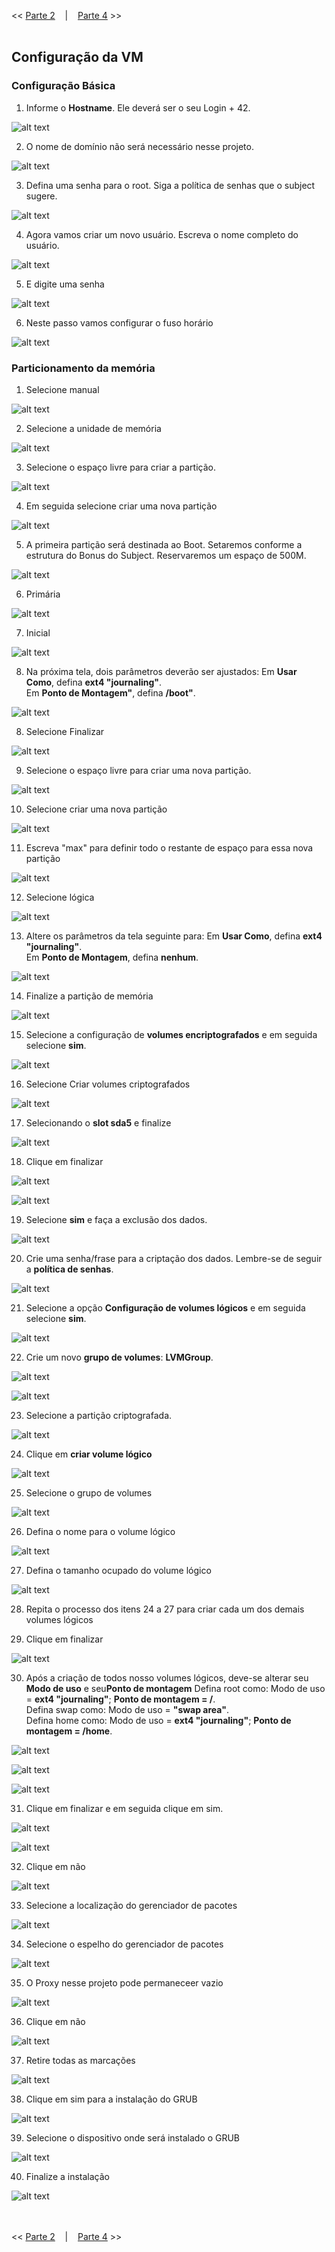 << [Parte 2](https://github.com/vangoncalez/42sp_born2beroot/blob/main/parte_02.md) &nbsp;&nbsp;&nbsp;|&nbsp;&nbsp;&nbsp; [Parte 4](https://github.com/vangoncalez/42sp_born2beroot/blob/main/parte_04.md) >>
<br><br>

## Configuração da VM

### Configuração Básica

1. Informe o <b>Hostname</b>. Ele deverá ser o seu Login + 42.

![alt text](https://user-images.githubusercontent.com/82785772/136550067-b2c83493-613f-4d94-8f63-417c9e67ea3d.png)

2. O nome de domínio não será necessário nesse projeto.

![alt text](https://user-images.githubusercontent.com/82785772/136550144-c367b72a-5a64-443c-9886-7cf3ac7198af.png)

3. Defina uma senha para o root. Siga a política de senhas que o subject sugere.

![alt text](https://user-images.githubusercontent.com/82785772/136550617-6859ea60-e521-4eaf-8e41-e7cfa2e63705.png)

4. Agora vamos criar um novo usuário. Escreva o nome completo do usuário.

![alt text](https://user-images.githubusercontent.com/82785772/136550803-c4c55a4a-7c78-448b-a60d-b3dec7c5bd83.png)

5. E digite uma senha

![alt text](https://user-images.githubusercontent.com/82785772/136550862-d74698b3-52f0-498b-b5af-c20c5be80584.png)

6. Neste passo vamos configurar o fuso horário

![alt text](https://user-images.githubusercontent.com/82785772/136551018-fa4378d4-b2b7-4453-a38d-c4bbc2568c12.png)

### Particionamento da memória

1. Selecione manual

![alt text](https://user-images.githubusercontent.com/82785772/136551102-35e56aab-10bf-4676-9c51-130f72ca67b4.png)

2. Selecione a unidade de memória

![alt text](https://user-images.githubusercontent.com/82785772/136551254-df0d978a-a8db-4858-951b-f74dacdb3862.png)

3. Selecione o espaço livre para criar a partição. 

![alt text](https://user-images.githubusercontent.com/82785772/136551406-3f0b0b9c-263f-4c40-b222-14dc77b4eda6.png)

4. Em seguida selecione criar uma nova partição

![alt text](https://user-images.githubusercontent.com/82785772/136551458-3f43c36d-f79a-4311-8b4c-0627175b098e.png)

5. A primeira partição será destinada ao Boot. Setaremos conforme a estrutura do Bonus do Subject. Reservaremos um espaço de 500M.

![alt text](https://user-images.githubusercontent.com/82785772/136551651-67fac43f-ed2b-4d67-bd04-1630c93c37c3.png)

6. Primária

![alt text](https://user-images.githubusercontent.com/82785772/136551689-bcb8600c-3f57-48f4-a9f0-ebf37c1effd6.png)

7. Inicial

![alt text](https://user-images.githubusercontent.com/82785772/136551722-be4c467f-5461-4074-a0a7-935260a3f1bd.png)

8. Na próxima tela, dois parâmetros deverão ser ajustados:
Em <b>Usar Como</b>, defina <b>ext4 "journaling"</b>.<br>
Em <b>Ponto de Montagem"</b>, defina <b>/boot"</b>.

![alt text](https://user-images.githubusercontent.com/82785772/136551841-2292350a-d963-43a7-a6eb-c936455c854f.png)

8. Selecione Finalizar

![alt text](https://user-images.githubusercontent.com/82785772/136551976-bb7f4e8a-6b29-4b0e-9a1b-9647fba64c53.png)

9. Selecione o espaço livre para criar uma nova partição.

![alt text](https://user-images.githubusercontent.com/82785772/136552026-61ae83e1-fec5-418f-b1c5-8ede5bfc2cbf.png)

10. Selecione criar uma nova partição

![alt text](https://user-images.githubusercontent.com/82785772/136552065-ace3c921-4f82-477b-a4fc-52d05afd8a1a.png)

11. Escreva "max" para definir todo o restante de espaço para essa nova partição

![alt text](https://user-images.githubusercontent.com/82785772/136552139-5b2912a7-e03d-4e1d-8fbf-2325fd01a834.png)

12. Selecione lógica

![alt text](https://user-images.githubusercontent.com/82785772/136552176-3d0e4e1d-050f-4ed8-8f6e-c6365ee6a45a.png)

13. Altere os parâmetros da tela seguinte para:
Em <b>Usar Como</b>, defina <b>ext4 "journaling"</b>.<br>
Em <b>Ponto de Montagem</b>, defina <b>nenhum</b>.

![alt text](https://user-images.githubusercontent.com/82785772/136552257-f926146d-c588-47d5-9133-342f7681469a.png)

14. Finalize a partição de memória

![alt text](https://user-images.githubusercontent.com/82785772/136552330-04b3ea61-5a99-453b-bf97-03dbe38d18f2.png)

15. Selecione a configuração de <b>volumes encriptografados</b> e em seguida selecione <b>sim</b>.

![alt text](https://user-images.githubusercontent.com/82785772/136552434-0763b7cb-1014-4e75-8dc9-b37e05c02ac1.png)

16. Selecione Criar volumes criptografados

![alt text](https://user-images.githubusercontent.com/82785772/136552584-796e0334-5999-45aa-992a-fa0ec111e9ce.png)

17. Selecionando o <b>slot sda5</b> e finalize

![alt text](https://user-images.githubusercontent.com/82785772/136552648-e715589d-973e-4252-bf60-41452bcb5011.png)

18. Clique em finalizar

![alt text](https://user-images.githubusercontent.com/82785772/136552731-381da4e7-118a-47be-badb-931e9bae813f.png)

![alt text](https://user-images.githubusercontent.com/82785772/136552777-9a2c9873-e8a4-469d-9adb-eee3c9ae90c7.png)

19. Selecione <b>sim</b> e faça a exclusão dos dados.

![alt text](https://user-images.githubusercontent.com/82785772/136552836-f063c5e4-df65-4efe-9670-550f8817fbac.png)

20. Crie uma senha/frase para a criptação dos dados. Lembre-se de seguir a <b>política de senhas</b>.

![alt text](https://user-images.githubusercontent.com/82785772/136555188-8f93f984-6005-4f21-ad11-1165a915d2b4.png)

21. Selecione a opção <b>Configuração de volumes lógicos</b> e em seguida selecione <b>sim</b>.

![alt text](https://user-images.githubusercontent.com/82785772/136555493-df677dae-705e-4369-92bd-aad2c28cb0e1.png)

22. Crie um novo <b>grupo de volumes</b>: <b>LVMGroup</b>.

![alt text](https://user-images.githubusercontent.com/82785772/136555670-2e93f591-ae81-4034-bf3a-28cafd6e0e88.png)

![alt text](https://user-images.githubusercontent.com/82785772/136556019-3a88c6ee-a7f0-4b12-b92d-8a2dd6ef79c9.png)

23. Selecione a partição criptografada.<br>

![alt text](https://user-images.githubusercontent.com/82785772/136556110-c06b5407-d7cd-4226-8b97-5a67fa903ab7.png)

24. Clique em <b>criar volume lógico</b>

![alt text](https://user-images.githubusercontent.com/82785772/136556173-ba153ece-80fa-4eb1-a389-e065d8779053.png)

25. Selecione o grupo de volumes

![alt text](https://user-images.githubusercontent.com/82785772/136556215-c55467d2-45e1-4140-85a6-68afc2e72d94.png)

26. Defina o nome para o volume lógico

![alt text](https://user-images.githubusercontent.com/82785772/136556781-6f27d45f-af48-4ffe-a1cf-d0590ee5a399.png)

27. Defina o tamanho ocupado do volume lógico

![alt text](https://user-images.githubusercontent.com/82785772/136557085-60ab7a27-850b-43cf-b050-4346fcd8a4cb.png)

28. Repita o processo dos itens 24 a 27 para criar cada um dos demais volumes lógicos

29. Clique em finalizar

![alt text](https://user-images.githubusercontent.com/82785772/136557910-397f3477-a167-4a3a-b21a-eac789b87afb.png)

30. Após a criação de todos nosso volumes lógicos, deve-se alterar seu <b>Modo de uso</b> e seu<b>Ponto de montagem</b>
Defina root como: Modo de uso = <b>ext4 "journaling"</b>; <b>Ponto de montagem = /</b>.<br>
Defina swap como: Modo de uso = <b>"swap area"</b>.<br>
Defina home como: Modo de uso = <b>ext4 "journaling"</b>; <b>Ponto de montagem = /home</b>.

![alt text](https://user-images.githubusercontent.com/82785772/136558144-cd9b9ed8-8728-4010-9653-136437e5a224.png)

![alt text](https://user-images.githubusercontent.com/82785772/136558404-119fd22d-a65a-4f07-a2d6-6358967cd3e8.png)

![alt text](https://user-images.githubusercontent.com/82785772/136558531-193ebab2-9118-4981-9f1f-4a86b166bb7c.png)

31. Clique em finalizar e em seguida clique em sim.

![alt text](https://user-images.githubusercontent.com/82785772/136559512-7ec023c7-be64-4b7e-b3ff-456cc0e9d03d.png)

![alt text](https://user-images.githubusercontent.com/82785772/136560590-c8e0cf41-7beb-46cf-8e66-a0d5a7aac138.png)

32. Clique em não

![alt text](https://user-images.githubusercontent.com/82785772/136578558-fdf40607-617a-4c5c-bc16-1862d5df93d2.png)

33. Selecione a localização do gerenciador de pacotes

![alt text](https://user-images.githubusercontent.com/82785772/136578618-2a987d7a-8e5e-4b27-915e-c66167d62b54.png)

34. Selecione o espelho do gerenciador de pacotes

![alt text](https://user-images.githubusercontent.com/82785772/136582899-f896a260-6a58-44dd-b2e7-de861f86cc7e.png)

35. O Proxy nesse projeto pode permaneceer vazio

![alt text](https://user-images.githubusercontent.com/82785772/136582976-2bbaa7e0-f6aa-49f6-98de-d9de061c10f1.png)

36. Clique em não

![alt text](https://user-images.githubusercontent.com/82785772/136585259-4abcdcd3-256e-4efa-a2cd-a7ae0060796f.png)

37. Retire todas as marcações

![alt text](https://user-images.githubusercontent.com/82785772/136585483-ce5d453d-b18e-44da-99a8-1a409c663776.png)

38. Clique em sim para a instalação do GRUB 

![alt text](https://user-images.githubusercontent.com/82785772/136585889-f8174a96-cb90-4f02-a081-4043d214ddc0.png)

39. Selecione o dispositivo onde será instalado o GRUB

![alt text](https://user-images.githubusercontent.com/82785772/136586361-8f28255b-d97f-4ed7-bc5c-92853a3039a4.png)

40. Finalize a instalação

![alt text](https://user-images.githubusercontent.com/82785772/136586555-1bf0dcd2-6d5b-4886-86ef-7be4f6f97d0c.png)

<br><br>
<< [Parte 2](https://github.com/vangoncalez/42sp_born2beroot/blob/main/parte_02.md) &nbsp;&nbsp;&nbsp;|&nbsp;&nbsp;&nbsp; [Parte 4](https://github.com/vangoncalez/42sp_born2beroot/blob/main/parte_04.md) >>

